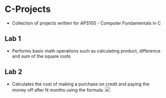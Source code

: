 # C-Projects
* Collection of projects written for APS105 - Computer Fundamentals in C

## Lab 1
* Performs basic math operations such as calculating product, difference and sum of the square roots

## Lab 2
* Calculates the cost of making a purchase on credit and paying the money off after N months using the formula:
        <img src = "L2-Interest-Rate-Cost/Capture.png" >
